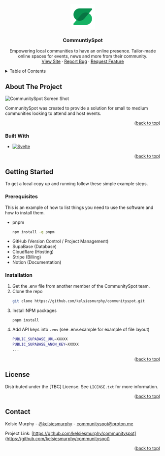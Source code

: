 <a name="readme-top"></a>

<!-- PROJECT LOGO -->
<br />
<div align="center">
  <a href="https://github.com/kelsiesmurphy/communityspot">
    <img src="static/favicon.png" alt="Logo" width="80" height="80">
  </a>

<h3 align="center">CommuntiySpot</h3>

  <p align="center">
    Empowering local communities to have an online presence. Tailor-made online spaces for events, news and more from their community.
    <br />
    <a href="https://communityspot.co.uk/">View Site</a>
    ·
    <a href="https://github.com/kelsiesmurphy/communityspot/issues">Report Bug</a>
    ·
    <a href="https://github.com/kelsiesmurphy/communityspot/issues">Request Feature</a>
  </p>
</div>

<!-- TABLE OF CONTENTS -->
<details>
  <summary>Table of Contents</summary>
  <ol>
    <li>
      <a href="#about-the-project">About CommunitySpot</a>
      <ul>
        <li><a href="#built-with">Built With</a></li>
      </ul>
    </li>
    <li>
      <a href="#getting-started">Getting Started</a>
      <ul>
        <li><a href="#prerequisites">Prerequisites</a></li>
        <li><a href="#installation">Installation</a></li>
      </ul>
    </li>
    <li><a href="#license">License</a></li>
    <li><a href="#contact">Contact</a></li>
  </ol>
</details>

<!-- ABOUT THE PROJECT -->

## About The Project

![CommunitySpot Screen Shot](https://cothfwilejjjgulziyfd.supabase.co/storage/v1/object/public/EuansGuide%20Bucket/Portfolio%20mockup.jpg?t=2024-03-10T22%3A26%3A37.081Z)

CommunitySpot was created to provide a solution for small to medium communities looking to attend and host events.

<p align="right">(<a href="#readme-top">back to top</a>)</p>

### Built With

- [![Svelte][Svelte.dev]][Svelte-url]

<p align="right">(<a href="#readme-top">back to top</a>)</p>

<!-- GETTING STARTED -->

## Getting Started

To get a local copy up and running follow these simple example steps.

### Prerequisites

This is an example of how to list things you need to use the software and how to install them.

- pnpm
  ```sh
  npm install -g pnpm
  ```
- GitHub (Version Control / Project Management)
- SupaBase (Database)
- Cloudflare (Hosting)
- Stripe (Billing)
- Notion (Documentation)

### Installation

1. Get the .env file from another member of the CommunitySpot team.
2. Clone the repo
   ```sh
   git clone https://github.com/kelsiesmurphy/communityspot.git
   ```
3. Install NPM packages
   ```sh
   pnpm install
   ```
4. Add API keys into `.env` (see .env.example for example of file layout)
   ```sh
   PUBLIC_SUPABASE_URL=XXXXX
   PUBLIC_SUPABASE_ANON_KEY=XXXXX
   ...
   ```

<p align="right">(<a href="#readme-top">back to top</a>)</p>

<!-- LICENSE -->

## License

Distributed under the [TBC] License. See `LICENSE.txt` for more information.

<p align="right">(<a href="#readme-top">back to top</a>)</p>

<!-- CONTACT -->

## Contact

Kelsie Murphy - [@kelsiesmurphy](https://twitter.com/kelsiesmurphy) - communityspot@proton.me

Project Link: [https://github.com/kelsiesmurphy/communityspot](https://github.com/kelsiesmurphy/communityspot)

<p align="right">(<a href="#readme-top">back to top</a>)</p>

<!-- MARKDOWN LINKS & IMAGES -->

[Svelte.dev]: https://img.shields.io/badge/Svelte-4A4A55?style=for-the-badge&logo=svelte&logoColor=FF3E00
[Svelte-url]: https://svelte.dev/
